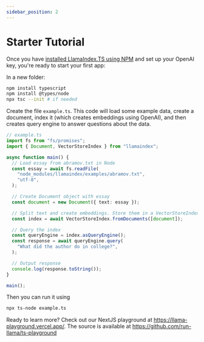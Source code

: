```yaml
---
sidebar_position: 2
---
```


# Starter Tutorial

Once you have [installed LlamaIndex.TS using NPM](installation.md) and set up your OpenAI key, you're ready to start your first app:

In a new folder:

```bash npm2yarn
npm install typescript
npm install @types/node
npx tsc --init # if needed
```

Create the file `example.ts`. This code will load some example data, create a document, index it (which creates embeddings using OpenAI), and then creates query engine to answer questions about the data.

```ts
// example.ts
import fs from "fs/promises";
import { Document, VectorStoreIndex } from "llamaindex";

async function main() {
  // Load essay from abramov.txt in Node
  const essay = await fs.readFile(
    "node_modules/llamaindex/examples/abramov.txt",
    "utf-8",
  );

  // Create Document object with essay
  const document = new Document({ text: essay });

  // Split text and create embeddings. Store them in a VectorStoreIndex
  const index = await VectorStoreIndex.fromDocuments([document]);

  // Query the index
  const queryEngine = index.asQueryEngine();
  const response = await queryEngine.query(
    "What did the author do in college?",
  );

  // Output response
  console.log(response.toString());
}

main();
```

Then you can run it using

```bash
npx ts-node example.ts
```

Ready to learn more? Check out our NextJS playground at https://llama-playground.vercel.app/. The source is available at https://github.com/run-llama/ts-playground
